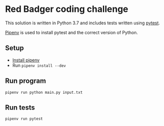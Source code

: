 # Red Badger coding challenge

This solution is written in Python 3.7 and includes tests written using [pytest](https://docs.pytest.org/en/latest/).

[Pipenv](https://pipenv.readthedocs.io/en/latest/) is used to install pytest and the correct version of Python.

## Setup

- [Install pipenv](https://pipenv.readthedocs.io/en/latest/#install-pipenv-today)
- Run `pipenv install --dev`

## Run program

```
pipenv run python main.py input.txt
```

## Run tests

```
pipenv run pytest
```
